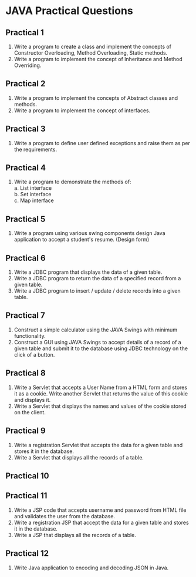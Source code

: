 <h1>JAVA Practical Questions</h1>

## Practical 1

1. Write a program to create a class and implement the concepts of Constructor Overloading, Method Overloading, Static methods.
2. Write a program to implement the concept of Inheritance and Method Overriding.

## Practical 2

1. Write a program to implement the concepts of Abstract classes and methods.
2. Write a program to implement the concept of interfaces.

## Practical 3

1. Write a program to define user defined exceptions and raise them as per the requirements.

## Practical 4

1. Write a program to demonstrate the methods of:<br>
    a. List interface<br>
    b. Set interface<br>
    c. Map interface<br>

## Practical 5

1. Write a program using various swing components design Java application to accept a student's resume. (Design form)

## Practical 6

1. Write a JDBC program that displays the data of a given table.
2. Write a JDBC program to return the data of a specified record from a given table.
3. Write a JDBC program to insert / update / delete records into a given table.

## Practical 7

1. Construct a simple calculator using the JAVA Swings with minimum functionality.
2. Construct a GUI using JAVA Swings to accept details of a record of a given table and submit it to the database using JDBC technology on the click of a button.

## Practical 8

1. Write a Servlet that accepts a User Name from a HTML form and stores it as a cookie. Write another Servlet that returns the value of this cookie and displays it.
2. Write a Servlet that displays the names and values of the cookie stored on the client.

## Practical 9

1. Write a registration Servlet that accepts the data for a given table and stores it in the database.
2. Write a Servlet that displays all the records of a table.

## Practical 10

## Practical 11

1. Write a JSP code that accepts username and password from HTML file and validates the user from the database.
2. Write a registration JSP that accept the data for a given table and stores it in the database.
3. Write a JSP that displays all the records of a table.

## Practical 12

1. Write Java application to encoding and decoding JSON in Java.


